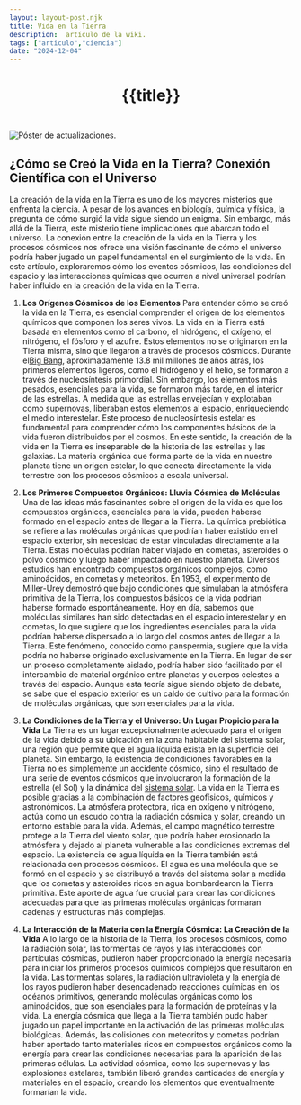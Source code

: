 ```yaml
---
layout: layout-post.njk
title: Vida en la Tierra
description:  artículo de la wiki.
tags: ["articulo","ciencia"]
date: "2024-12-04"
---
```


# <p style="text-align: center;">**{{title}}**</p>

</br>
<div class="clearfix">
  <img src="/images/habitable.jpg" class="col-md-6 float-md-end mb-3 ms-md-3" alt="Póster de actualizaciones.">

## ¿Cómo se Creó la Vida en la Tierra? Conexión Científica con el Universo
La creación de la vida en la Tierra es uno de los mayores misterios que enfrenta la ciencia. A pesar de los avances en biología, química y física, la pregunta de cómo surgió la vida sigue siendo un enigma. Sin embargo, más allá de la Tierra, este misterio tiene implicaciones que abarcan todo el universo. La conexión entre la creación de la vida en la Tierra y los procesos cósmicos nos ofrece una visión fascinante de cómo el universo podría haber jugado un papel fundamental en el surgimiento de la vida. En este artículo, exploraremos cómo los eventos cósmicos, las condiciones del espacio y las interacciones químicas que ocurren a nivel universal podrían haber influido en la creación de la vida en la Tierra.

1. **Los Orígenes Cósmicos de los Elementos**
Para entender cómo se creó la vida en la Tierra, es esencial comprender el origen de los elementos químicos que componen los seres vivos. La vida en la Tierra está basada en elementos como el carbono, el hidrógeno, el oxígeno, el nitrógeno, el fósforo y el azufre. Estos elementos no se originaron en la Tierra misma, sino que llegaron a través de procesos cósmicos.
Durante el<a href=" /Inicio de todo">Big Bang</a>, aproximadamente 13.8 mil millones de años atrás, los primeros elementos ligeros, como el hidrógeno y el helio, se formaron a través de nucleosíntesis primordial. Sin embargo, los elementos más pesados, esenciales para la vida, se formaron más tarde, en el interior de las estrellas. A medida que las estrellas envejecían y explotaban como supernovas, liberaban estos elementos al espacio, enriqueciendo el medio interestelar.
Este proceso de nucleosíntesis estelar es fundamental para comprender cómo los componentes básicos de la vida fueron distribuidos por el cosmos. En este sentido, la creación de la vida en la Tierra es inseparable de la historia de las estrellas y las galaxias. La materia orgánica que forma parte de la vida en nuestro planeta tiene un origen estelar, lo que conecta directamente la vida terrestre con los procesos cósmicos a escala universal.

2. **Los Primeros Compuestos Orgánicos: Lluvia Cósmica de Moléculas**
Una de las ideas más fascinantes sobre el origen de la vida es que los compuestos orgánicos, esenciales para la vida, pueden haberse formado en el espacio antes de llegar a la Tierra. La química prebiótica se refiere a las moléculas orgánicas que podrían haber existido en el espacio exterior, sin necesidad de estar vinculadas directamente a la Tierra. Estas moléculas podrían haber viajado en cometas, asteroides o polvo cósmico y luego haber impactado en nuestro planeta.
Diversos estudios han encontrado compuestos orgánicos complejos, como aminoácidos, en cometas y meteoritos. En 1953, el experimento de Miller-Urey demostró que bajo condiciones que simulaban la atmósfera primitiva de la Tierra, los compuestos básicos de la vida podrían haberse formado espontáneamente. Hoy en día, sabemos que moléculas similares han sido detectadas en el espacio interestelar y en cometas, lo que sugiere que los ingredientes esenciales para la vida podrían haberse dispersado a lo largo del cosmos antes de llegar a la Tierra.
Este fenómeno, conocido como panspermia, sugiere que la vida podría no haberse originado exclusivamente en la Tierra. En lugar de ser un proceso completamente aislado, podría haber sido facilitado por el intercambio de material orgánico entre planetas y cuerpos celestes a través del espacio. Aunque esta teoría sigue siendo objeto de debate, se sabe que el espacio exterior es un caldo de cultivo para la formación de moléculas orgánicas, que son esenciales para la vida.

3. **La Condiciones de la Tierra y el Universo: Un Lugar Propicio para la Vida**
La Tierra es un lugar excepcionalmente adecuado para el origen de la vida debido a su ubicación en la zona habitable del sistema solar, una región que permite que el agua líquida exista en la superficie del planeta. Sin embargo, la existencia de condiciones favorables en la Tierra no es simplemente un accidente cósmico, sino el resultado de una serie de eventos cósmicos que involucraron la formación de la estrella (el Sol) y la dinámica del <a href="/Sistema-Solar">sistema solar</a>.
La vida en la Tierra es posible gracias a la combinación de factores geofísicos, químicos y astronómicos. La atmósfera protectora, rica en oxígeno y nitrógeno, actúa como un escudo contra la radiación cósmica y solar, creando un entorno estable para la vida. Además, el campo magnético terrestre protege a la Tierra del viento solar, que podría haber erosionado la atmósfera y dejado al planeta vulnerable a las condiciones extremas del espacio.
La existencia de agua líquida en la Tierra también está relacionada con procesos cósmicos. El agua es una molécula que se formó en el espacio y se distribuyó a través del sistema solar a medida que los cometas y asteroides ricos en agua bombardearon la Tierra primitiva. Este aporte de agua fue crucial para crear las condiciones adecuadas para que las primeras moléculas orgánicas formaran cadenas y estructuras más complejas.

4. **La Interacción de la Materia con la Energía Cósmica: La Creación de la Vida**
A lo largo de la historia de la Tierra, los procesos cósmicos, como la radiación solar, las tormentas de rayos y las interacciones con partículas cósmicas, pudieron haber proporcionado la energía necesaria para iniciar los primeros procesos químicos complejos que resultaron en la vida. Las tormentas solares, la radiación ultravioleta y la energía de los rayos pudieron haber desencadenado reacciones químicas en los océanos primitivos, generando moléculas orgánicas como los aminoácidos, que son esenciales para la formación de proteínas y la vida.
La energía cósmica que llega a la Tierra también pudo haber jugado un papel importante en la activación de las primeras moléculas biológicas. Además, las colisiones con meteoritos y cometas podrían haber aportado tanto materiales ricos en compuestos orgánicos como la energía para crear las condiciones necesarias para la aparición de las primeras células. La actividad cósmica, como las supernovas y las explosiones estelares, también liberó grandes cantidades de energía y materiales en el espacio, creando los elementos que eventualmente formarían la vida.